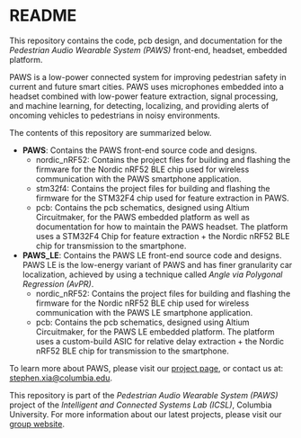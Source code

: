 # README #

This repository contains the code, pcb design, and documentation for the *Pedestrian Audio Wearable System (PAWS)* front-end, headset, embedded platform.

PAWS is a low-power connected system for improving pedestrian safety in current and future smart cities. PAWS uses microphones embedded into a headset combined with low-power feature extraction, signal processing, and machine learning, for detecting, localizing, and providing alerts of oncoming vehicles to pedestrians in noisy environments.

The contents of this repository are summarized below.

* **PAWS**: Contains the PAWS front-end source code and designs.
	* nordic_nRF52: Contains the project files for building and flashing the firmware for the Nordic nRF52 BLE chip used for wireless communication with the PAWS smartphone application.
	* stm32f4: Contains the project files for building and flashing the firmware for the STM32F4 chip used for feature extraction in PAWS.
	* pcb: Contains the pcb schematics, designed using Altium Circuitmaker, for the PAWS embedded platform as well as documentation for how to maintain the PAWS headset. The platform uses a STM32F4 Chip for feature extraction + the Nordic nRF52 BLE chip for transmission to the smartphone.
* **PAWS_LE**: Contains the PAWS LE front-end source code and designs. PAWS LE is the low-energy variant of PAWS and has finer granularity car localization, achieved by using a technique called *Angle via Polygonal Regression (AvPR)*.
	* nordic_nRF52: Contains the project files for building and flashing the firmware for the Nordic nRF52 BLE chip used for wireless communication with the PAWS LE smartphone application.
	* pcb: Contains the pcb schematics, designed using Altium Circuitmaker, for the PAWS LE embedded platform. The platform uses a custom-build ASIC for relative delay extraction + the Nordic nRF52 BLE chip for transmission to the smartphone.

To learn more about PAWS, please visit our [project page](icsl.ee.columbia.edu/projects/seus), or contact us at: [stephen.xia@columbia.edu](stephen.xia@columbia.edu). 	 
	
This repository is part of the *Pedestrian Audio Wearable System (PAWS)* project of the *Intelligent and Connected Systems Lab (ICSL)*, Columbia University.
For more information about our latest projects, please visit our [group website](icsl.ee.columbia.edu).